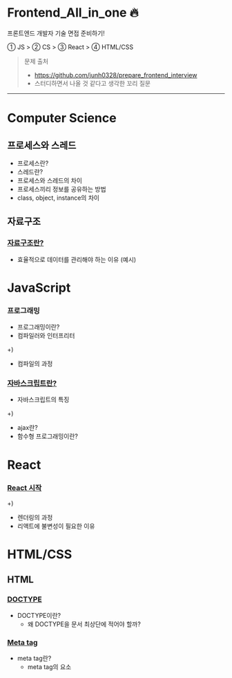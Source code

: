 # Frontend_All_in_one 🔥
프론트엔드 개발자 기술 면접 준비하기!

① JS > ② CS > ③ React > ④ HTML/CSS
> 문제 출처
> - https://github.com/junh0328/prepare_frontend_interview
> - 스터디하면서 나올  것 같다고 생각한 꼬리 질문

---

# Computer Science
## 프로세스와 스레드
- 프로세스란?
- 스레드란?
- 프로세스와 스레드의 차이
- 프로세스끼리 정보를 공유하는 방법
- class, object, instance의 차이

## 자료구조
### [자료구조란?](/ComputerScience/Datatype.md)
- 효율적으로 데이터를 관리해야 하는 이유 (예시)

# JavaScript
### 프로그래밍
- 프로그래밍이란?
- 컴파일러와 인터프리터
  
+)
- 컴파일의 과정
### [자바스크립트란?](/Javascript/자바스크립트란.md)
- 자바스크립트의 특징

+) 
- ajax란?
- 함수형 프로그래밍이란?
# React
### [React 시작](/React/React-시작.md)
+)
- 렌더링의 과정
- 리액트에 불변성이 필요한 이유
# HTML/CSS

## HTML
### [DOCTYPE](/HTMLCSS/Doctype.md)
- DOCTYPE이란?
  - 왜 DOCTYPE을 문서 최상단에 적어야 할까?
### [Meta tag](/HTMLCSS/Doctype.md)
- meta tag란?
  - meta tag의 요소